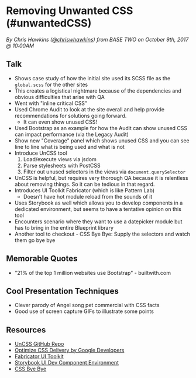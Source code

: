 # Removing Unwanted CSS (#unwantedCSS)
*By Chris Hawkins ([@chriswhawkins](https://twitter.com/chriswhawkins)) from BASE TWO on October 9th, 2017 @ 10:00AM*

## Talk

- Shows case study of how the initial site used its SCSS file as the `global.scss` for the other sites
- This creates a logistical nightmare because of the dependencies and obvious difficulties that arise with QA 
- Went with "inline critical CSS"
- Used Chrome Audit to look at the site overall and help provide recommendations for solutions going forward.
     - It can even show unused CSS!
- Used Bootstrap as an example for how the Audit can show unused CSS can impact performance (via the Legacy Audit)
- Show new "Coverage" panel which shows unused CSS and you can see line to line what is being used and what is not
- Introduce UnCSS tool
    1. Load/execute views via jsdom
    2. Parse stylesheets with PostCSS
    3. Filter out unused selectors in the views via `document.querySelector`
- UnCSS is helpful, but requires very thorough QA because it is relentless about removing things. So it can be tedious in that regard.
- Introduces UI Toolkit Fabricator (which is like Pattern Lab)
    - Doesn't have hot module reload from the sounds of it
- Uses Storybook as well which allows you to develop components in a dedicated environment, but seems to have a tentative opinion on this tool
- Encounters scenario where they want to use a datepicker module but has to bring in the entire Blueprint library
- Another tool to checkout - CSS Bye Bye: Supply the selectors and watch them go bye bye

## Memorable Quotes

- "21% of the top 1 million websites use Bootstrap" - builtwith.com

## Cool Presentation Techniques

- Clever parody of Angel song pet commercial with CSS facts
- Good use of screen capture GIFs to illustrate some points

## Resources 

- [UnCSS GitHub Repo](https://github.com/giakki/uncss)
- [Optimize CSS Delivery by Google Developers](https://developers.google.com/speed/docs/insights/OptimizeCSSDelivery)
- [Fabricator UI Toolkit](https://fbrctr.github.io/)
- [Storybook UI Dev Component Environment](https://github.com/storybooks/storybook)
- [CSS Bye Bye](https://github.com/AoDev/css-byebye)
